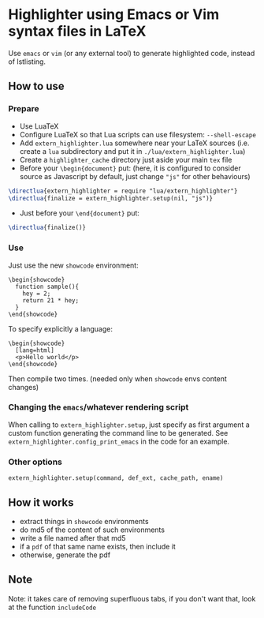 # Highlighter using Emacs or Vim syntax files in LaTeX
Use `emacs` or `vim` (or any external tool) to generate highlighted code, instead of lstlisting.

## How to use
### Prepare
 - Use LuaTeX
 - Configure LuaTeX so that Lua scripts can use filesystem: `--shell-escape`
 - Add `extern_highlighter.lua` somewhere near your LaTeX sources (i.e. create a `lua` subdirectory and put it in `./lua/extern_highlighter.lua`)
 - Create a `highlighter_cache` directory just aside your main `tex` file
 - Before your `\begin{document}` put: (here, it is configured to consider source as Javascript by default, just change `"js"` for other behaviours)
 ```tex
\directlua{extern_highlighter = require "lua/extern_highlighter"}
\directlua{finalize = extern_highlighter.setup(nil, "js")}
```
 - Just before your `\end{document}` put:
 ```tex
\directlua{finalize()}
```

### Use
Just use the new `showcode` environment:
```
\begin{showcode}
  function sample(){
  	hey = 2;
  	return 21 * hey;	
  }
\end{showcode}
```

To specify explicitly a language:
```
\begin{showcode}
  [lang=html]
  <p>Hello world</p>
\end{showcode}
```

Then compile two times. (needed only when `showcode` envs content changes)

### Changing the `emacs`/whatever rendering script
When calling to `extern_highlighter.setup`, just specify as first argument a custom function generating the command line to be generated. See `extern_highlighter.config_print_emacs` in the code for an example.

### Other options
`extern_highlighter.setup(command, def_ext, cache_path, ename)`

## How it works
- extract things in `showcode` environments
- do md5 of the content of such environments
- write a file named after that md5
- if a `pdf` of that same name exists, then include it
- otherwise, generate the pdf

## Note
Note: it takes care of removing superfluous tabs, if you don't want that, look at the function `includeCode`